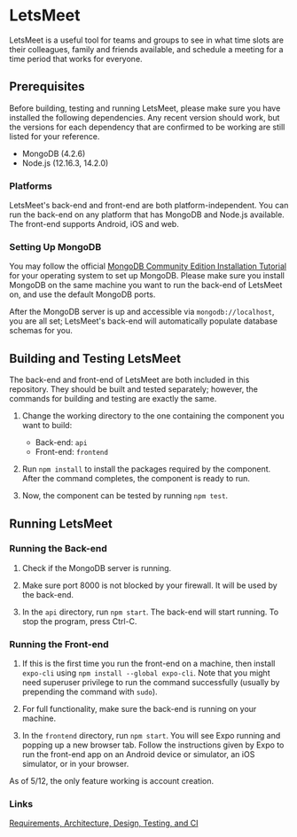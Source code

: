 # LetsMeet

LetsMeet is a useful tool for teams and groups to see in what time slots are
their colleagues, family and friends available, and schedule a meeting for a
time period that works for everyone.

## Prerequisites

Before building, testing and running LetsMeet, please make sure you have
installed the following dependencies. Any recent version should work, but the
versions for each dependency that are confirmed to be working are still listed
for your reference.

- MongoDB (4.2.6)
- Node.js (12.16.3, 14.2.0)

### Platforms

LetsMeet's back-end and front-end are both platform-independent. You can run
the back-end on any platform that has MongoDB and Node.js available. The
front-end supports Android, iOS and web.

### Setting Up MongoDB

You may follow the official [MongoDB Community Edition Installation
Tutorial](https://docs.mongodb.com/manual/installation/#mongodb-community-edition-installation-tutorials)
for your operating system to set up MongoDB. Please make sure you install
MongoDB on the same machine you want to run the back-end of LetsMeet on, and
use the default MongoDB ports.

After the MongoDB server is up and accessible via `mongodb://localhost`, you
are all set; LetsMeet's back-end will automatically populate database schemas
for you.

## Building and Testing LetsMeet

The back-end and front-end of LetsMeet are both included in this repository.
They should be built and tested separately; however, the commands for building
and testing are exactly the same.

1. Change the working directory to the one containing the component you want to
   build:
   - Back-end: `api`
   - Front-end: `frontend`

2. Run `npm install` to install the packages required by the component. After
   the command completes, the component is ready to run.

3. Now, the component can be tested by running `npm test`.

## Running LetsMeet

### Running the Back-end

1. Check if the MongoDB server is running.

2. Make sure port 8000 is not blocked by your firewall. It will be used by the
   back-end.

3. In the `api` directory, run `npm start`. The back-end will start running.
   To stop the program, press Ctrl-C.

### Running the Front-end

1. If this is the first time you run the front-end on a machine, then install
   `expo-cli` using `npm install --global expo-cli`. Note that you might need
   superuser privilege to run the command successfully (usually by prepending
   the command with `sudo`).

2. For full functionality, make sure the back-end is running on your machine.

3. In the `frontend` directory, run `npm start`. You will see Expo running and
   popping up a new browser tab. Follow the instructions given by Expo to run
   the front-end app on an Android device or simulator, an iOS simulator, or in
   your browser.

As of 5/12, the only feature working is account creation.

### Links
[Requirements, Architecture, Design, Testing, and CI](https://docs.google.com/document/d/1dkohsmQGX5KDGNGMGTPQ_vPJNPvdhAjXJFZqr1CVU9Q/edit?usp=sharing)

